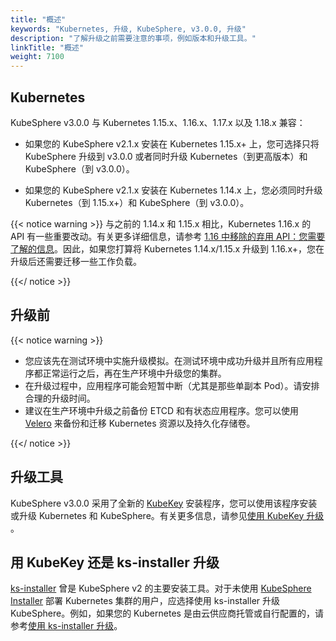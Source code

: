 ```yaml
---
title: "概述"
keywords: "Kubernetes, 升级, KubeSphere, v3.0.0, 升级"
description: "了解升级之前需要注意的事项，例如版本和升级工具。"
linkTitle: "概述"
weight: 7100
---
```


## Kubernetes

KubeSphere v3.0.0 与 Kubernetes 1.15.x、1.16.x、1.17.x 以及 1.18.x 兼容：

- 如果您的 KubeSphere v2.1.x 安装在 Kubernetes 1.15.x+ 上，您可选择只将 KubeSphere 升级到 v3.0.0 或者同时升级 Kubernetes（到更高版本）和 KubeSphere（到 v3.0.0）。

- 如果您的 KubeSphere v2.1.x 安装在 Kubernetes 1.14.x 上，您必须同时升级 Kubernetes（到 1.15.x+）和 KubeSphere（到 v3.0.0）。

{{< notice warning >}}
与之前的 1.14.x 和 1.15.x 相比，Kubernetes 1.16.x 的 API 有一些重要改动。有关更多详细信息，请参考 [1.16 中移除的弃用 API：您需要了解的信息](https://kubernetes.io/blog/2019/07/18/api-deprecations-in-1-16/)。因此，如果您打算将 Kubernetes 1.14.x/1.15.x 升级到 1.16.x+，您在升级后还需要迁移一些工作负载。

{{</ notice >}}

## 升级前

{{< notice warning >}}

- 您应该先在测试环境中实施升级模拟。在测试环境中成功升级并且所有应用程序都正常运行之后，再在生产环境中升级您的集群。
- 在升级过程中，应用程序可能会短暂中断（尤其是那些单副本 Pod）。请安排合理的升级时间。
- 建议在生产环境中升级之前备份 ETCD 和有状态应用程序。您可以使用 [Velero](https://velero.io/) 来备份和迁移 Kubernetes 资源以及持久化存储卷。

{{</ notice >}}

## 升级工具

KubeSphere v3.0.0 采用了全新的 [KubeKey](https://github.com/kubesphere/kubekey) 安装程序，您可以使用该程序安装或升级 Kubernetes 和 KubeSphere。有关更多信息，请参见[使用 KubeKey 升级](../upgrade-with-kubekey/) 。

## 用 KubeKey 还是 ks-installer 升级

[ks-installer](https://github.com/kubesphere/ks-installer/tree/master) 曾是 KubeSphere v2 的主要安装工具。对于未使用 [KubeSphere Installer](https://v2-1.docs.kubesphere.io/docs/zh-CN/installation/all-in-one/#第二步-准备安装包) 部署 Kubernetes 集群的用户，应选择使用 ks-installer 升级 KubeSphere。例如，如果您的 Kubernetes 是由云供应商托管或自行配置的，请参考[使用 ks-installer 升级](../upgrade-with-ks-installer/)。
